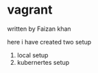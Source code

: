 # vagrant
written by Faizan khan

here i have created two setup 
1. local setup
2. kubernertes setup



